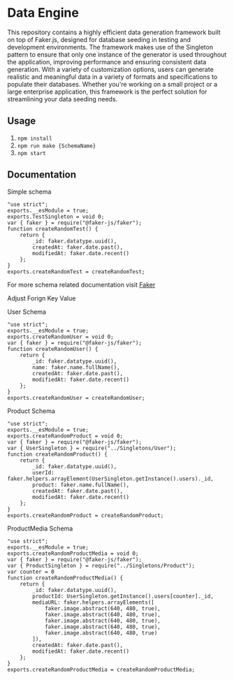 # Data Engine

This repository contains a highly efficient data generation framework built on top of Faker.js, designed for database seeding in testing and development environments. The framework makes use of the Singleton pattern to ensure that only one instance of the generator is used throughout the application, improving performance and ensuring consistent data generation. With a variety of customization options, users can generate realistic and meaningful data in a variety of formats and specifications to populate their databases. Whether you're working on a small project or a large enterprise application, this framework is the perfect solution for streamlining your data seeding needs.

## Usage

1. `npm install`
2. `npm run make {SchemaName}`
3. `npm start`

## Documentation

Simple schema

```
"use strict";
exports.__esModule = true;
exports.TestSingleton = void 0;
var { faker } = require("@faker-js/faker");
function createRandomTest() {
    return {
        _id: faker.datatype.uuid(),
        createdAt: faker.date.past(),
        modifiedAt: faker.date.recent()
    };
}
exports.createRandomTest = createRandomTest;
```

For more schema related documentation visit [Faker](https://fakerjs.dev/api/)

Adjust Forign Key Value

User Schema

```
"use strict";
exports.__esModule = true;
exports.createRandomUser = void 0;
var { faker } = require("@faker-js/faker");
function createRandomUser() {
    return {
        _id: faker.datatype.uuid(),
        name: faker.name.fullName(),
        createdAt: faker.date.past(),
        modifiedAt: faker.date.recent()
    };
}
exports.createRandomUser = createRandomUser;
```

Product Schema

```
"use strict";
exports.__esModule = true;
exports.createRandomProduct = void 0;
var { faker } = require("@faker-js/faker");
var { UserSingleton } = require("../Singletons/User");
function createRandomProduct() {
    return {
        _id: faker.datatype.uuid(),
        userId: faker.helpers.arrayElement(UserSingleton.getInstance().users)._id,
        product: faker.name.fullName(),
        createdAt: faker.date.past(),
        modifiedAt: faker.date.recent()
    };
}
exports.createRandomProduct = createRandomProduct;
```

ProductMedia Schema

```
"use strict";
exports.__esModule = true;
exports.createRandomProductMedia = void 0;
var { faker } = require("@faker-js/faker");
var { ProductSingleton } = require("../Singletons/Product");
var counter = 0
function createRandomProductMedia() {
    return {
        _id: faker.datatype.uuid(),
        productId: UserSingleton.getInstance().users[counter]._id,
        mediaURL: faker.helpers.arrayElements([
            faker.image.abstract(640, 480, true),
            faker.image.abstract(640, 480, true),
            faker.image.abstract(640, 480, true),
            faker.image.abstract(640, 480, true),
            faker.image.abstract(640, 480, true)
        ]),
        createdAt: faker.date.past(),
        modifiedAt: faker.date.recent()
    };
}
exports.createRandomProductMedia = createRandomProductMedia;
```
